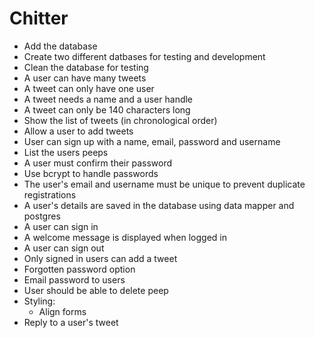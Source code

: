 Chitter
=======
- Add the database 
- Create two different datbases for testing and development 
- Clean the database for testing 
- A user can have many tweets
- A tweet can only have one user
- A tweet needs a name and a user handle
- A tweet can only be 140 characters long
- Show the list of tweets (in chronological order)
- Allow a user to add tweets
- User can sign up with a name, email, password and username
- List the users peeps
- A user must confirm their password
- Use bcrypt to handle passwords
- The user's email and username must be unique to prevent duplicate registrations
- A user's details are saved in the database using data mapper and postgres
- A user can sign in
- A welcome message is displayed when logged in
- A user can sign out
- Only signed in users can add a tweet
- Forgotten password option
- Email password to users
- User should be able to delete peep
- Styling:
	- Align forms
- Reply to a user's tweet